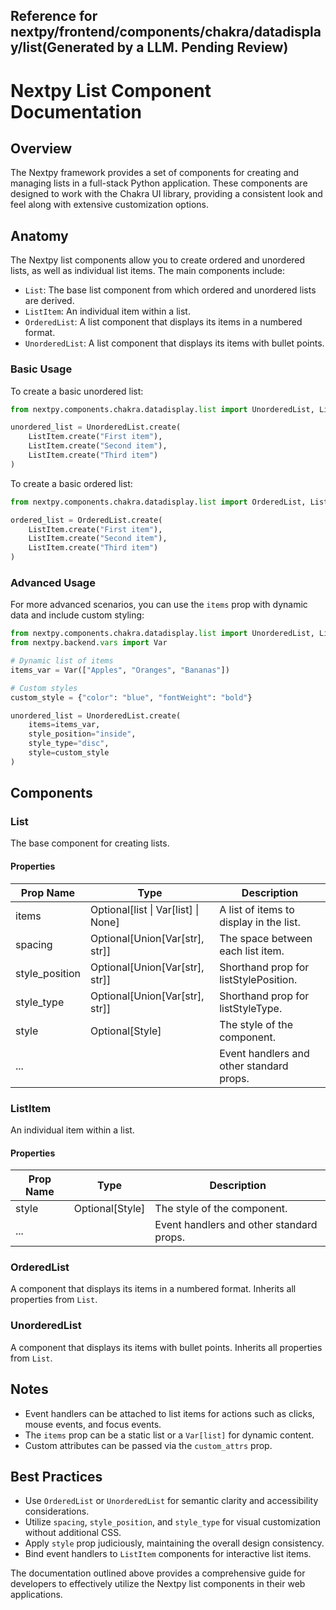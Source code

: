 ##  Reference for nextpy/frontend/components/chakra/datadisplay/list(Generated by a LLM. Pending Review)

# Nextpy List Component Documentation

## Overview

The Nextpy framework provides a set of components for creating and managing lists in a full-stack Python application. These components are designed to work with the Chakra UI library, providing a consistent look and feel along with extensive customization options.

## Anatomy

The Nextpy list components allow you to create ordered and unordered lists, as well as individual list items. The main components include:

- `List`: The base list component from which ordered and unordered lists are derived.
- `ListItem`: An individual item within a list.
- `OrderedList`: A list component that displays its items in a numbered format.
- `UnorderedList`: A list component that displays its items with bullet points.

### Basic Usage

To create a basic unordered list:

```python
from nextpy.components.chakra.datadisplay.list import UnorderedList, ListItem

unordered_list = UnorderedList.create(
    ListItem.create("First item"),
    ListItem.create("Second item"),
    ListItem.create("Third item")
)
```

To create a basic ordered list:

```python
from nextpy.components.chakra.datadisplay.list import OrderedList, ListItem

ordered_list = OrderedList.create(
    ListItem.create("First item"),
    ListItem.create("Second item"),
    ListItem.create("Third item")
)
```

### Advanced Usage

For more advanced scenarios, you can use the `items` prop with dynamic data and include custom styling:

```python
from nextpy.components.chakra.datadisplay.list import UnorderedList, ListItem
from nextpy.backend.vars import Var

# Dynamic list of items
items_var = Var(["Apples", "Oranges", "Bananas"])

# Custom styles
custom_style = {"color": "blue", "fontWeight": "bold"}

unordered_list = UnorderedList.create(
    items=items_var,
    style_position="inside",
    style_type="disc",
    style=custom_style
)
```

## Components

### List

The base component for creating lists.

#### Properties

| Prop Name      | Type                                       | Description                                     |
| -------------- | ------------------------------------------ | ----------------------------------------------- |
| items          | Optional[list \| Var[list] \| None]        | A list of items to display in the list.         |
| spacing        | Optional[Union[Var[str], str]]             | The space between each list item.               |
| style_position | Optional[Union[Var[str], str]]             | Shorthand prop for listStylePosition.           |
| style_type     | Optional[Union[Var[str], str]]             | Shorthand prop for listStyleType.               |
| style          | Optional[Style]                            | The style of the component.                      |
| ...            |                                            | Event handlers and other standard props.        |

### ListItem

An individual item within a list.

#### Properties

| Prop Name      | Type                                       | Description                                     |
| -------------- | ------------------------------------------ | ----------------------------------------------- |
| style          | Optional[Style]                            | The style of the component.                      |
| ...            |                                            | Event handlers and other standard props.        |

### OrderedList

A component that displays its items in a numbered format. Inherits all properties from `List`.

### UnorderedList

A component that displays its items with bullet points. Inherits all properties from `List`.

## Notes

- Event handlers can be attached to list items for actions such as clicks, mouse events, and focus events.
- The `items` prop can be a static list or a `Var[list]` for dynamic content.
- Custom attributes can be passed via the `custom_attrs` prop.

## Best Practices

- Use `OrderedList` or `UnorderedList` for semantic clarity and accessibility considerations.
- Utilize `spacing`, `style_position`, and `style_type` for visual customization without additional CSS.
- Apply `style` prop judiciously, maintaining the overall design consistency.
- Bind event handlers to `ListItem` components for interactive list items.

The documentation outlined above provides a comprehensive guide for developers to effectively utilize the Nextpy list components in their web applications.